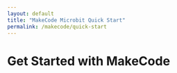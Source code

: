 ```yaml
---
layout: default
title: "MakeCode Microbit Quick Start"
permalink: /makecode/quick-start
---
```


# Get Started with MakeCode